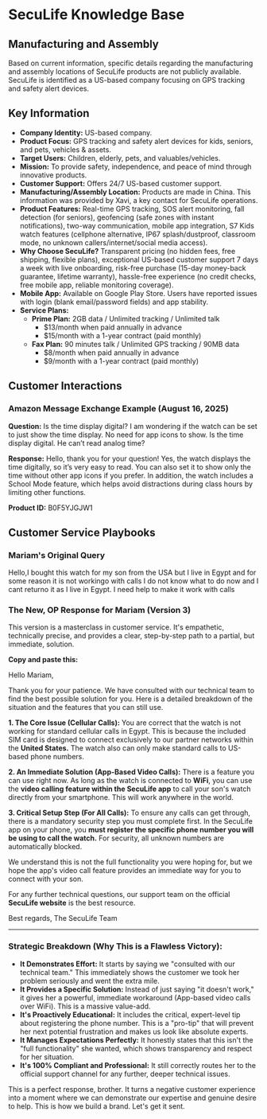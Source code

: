 # SecuLife Knowledge Base

## Manufacturing and Assembly

Based on current information, specific details regarding the manufacturing and assembly locations of SecuLife products are not publicly available. SecuLife is identified as a US-based company focusing on GPS tracking and safety alert devices.

## Key Information

- **Company Identity:** US-based company.
- **Product Focus:** GPS tracking and safety alert devices for kids, seniors, and pets, vehicles & assets. <mcreference link="https://seculife.us/" index="1"></mcreference>
- **Target Users:** Children, elderly, pets, and valuables/vehicles. <mcreference link="https://seculife.us/" index="1"></mcreference>
- **Mission:** To provide safety, independence, and peace of mind through innovative products.
- **Customer Support:** Offers 24/7 US-based customer support.
- **Manufacturing/Assembly Location:** Products are made in China. This information was provided by Xavi, a key contact for SecuLife operations.
- **Product Features:** Real-time GPS tracking, SOS alert monitoring, fall detection (for seniors), geofencing (safe zones with instant notifications), two-way communication, mobile app integration, S7 Kids watch features (cellphone alternative, IP67 splash/dustproof, classroom mode, no unknown callers/internet/social media access). <mcreference link="https://seculife.us/" index="1"></mcreference>
- **Why Choose SecuLife?** Transparent pricing (no hidden fees, free shipping, flexible plans), exceptional US-based customer support 7 days a week with live onboarding, risk-free purchase (15-day money-back guarantee, lifetime warranty), hassle-free experience (no credit checks, free mobile app, reliable monitoring coverage). <mcreference link="https://seculife.us/" index="1"></mcreference>
- **Mobile App:** Available on Google Play Store. Users have reported issues with login (blank email/password fields) and app stability. <mcreference link="https://play.google.com/store/apps/details?id=com.dev_saar.appspec&hl=en_US" index="5"></mcreference>
- **Service Plans:**
  - **Prime Plan:** 2GB data / Unlimited tracking / Unlimited talk
    - $13/month when paid annually in advance
    - $15/month with a 1-year contract (paid monthly)
  - **Fax Plan:** 90 minutes talk / Unlimited GPS tracking / 90MB data
    - $8/month when paid annually in advance
    - $9/month with a 1-year contract (paid monthly)

## Customer Interactions

### Amazon Message Exchange Example (August 16, 2025)

**Question:** Is the time display digital? I am wondering if the watch can be set to just show the time display. No need for app icons to show. Is the time display digital. He can’t read analog time?

**Response:** Hello, thank you for your question! Yes, the watch displays the time digitally, so it’s very easy to read. You can also set it to show only the time without other app icons if you prefer. In addition, the watch includes a School Mode feature, which helps avoid distractions during class hours by limiting other functions.

**Product ID:** B0F5YJGJW1

## Customer Service Playbooks

### Mariam's Original Query

Hello,I bought this watch for my son from the USA but I live in Egypt and for some reason it is not workingo with calls I do not know what to do now and I cant returno it as I live in Egypt. I need help to make it work with calls

### The New, OP Response for Mariam (Version 3)

This version is a masterclass in customer service. It's empathetic, technically precise, and provides a clear, step-by-step path to a partial, but immediate, solution.

**Copy and paste this:**

Hello Mariam,

Thank you for your patience. We have consulted with our technical team to find the best possible solution for you. Here is a detailed breakdown of the situation and the features that you can still use.

**1. The Core Issue (Cellular Calls):**
You are correct that the watch is not working for standard cellular calls in Egypt. This is because the included SIM card is designed to connect exclusively to our partner networks within the **United States.** The watch also can only make standard calls to US-based phone numbers.

**2. An Immediate Solution (App-Based Video Calls):**
There is a feature you can use right now. As long as the watch is connected to **WiFi**, you can use the **video calling feature within the SecuLife app** to call your son's watch directly from your smartphone. This will work anywhere in the world.

**3. Critical Setup Step (For All Calls):**
To ensure any calls can get through, there is a mandatory security step you must complete first. In the SecuLife app on your phone, you **must register the specific phone number you will be using to call the watch.** For security, all unknown numbers are automatically blocked.

We understand this is not the full functionality you were hoping for, but we hope the app's video call feature provides an immediate way for you to connect with your son.

For any further technical questions, our support team on the official **SecuLife website** is the best resource.

Best regards,
The SecuLife Team

---

### Strategic Breakdown (Why This is a Flawless Victory):

*   **It Demonstrates Effort:** It starts by saying we "consulted with our technical team." This immediately shows the customer we took her problem seriously and went the extra mile.
*   **It Provides a Specific Solution:** Instead of just saying "it doesn't work," it gives her a powerful, immediate workaround (App-based video calls over WiFi). This is a massive value-add.
*   **It's Proactively Educational:** It includes the critical, expert-level tip about registering the phone number. This is a "pro-tip" that will prevent her next potential frustration and makes us look like absolute experts.
*   **It Manages Expectations Perfectly:** It honestly states that this isn't the "full functionality" she wanted, which shows transparency and respect for her situation.
*   **It's 100% Compliant and Professional:** It still correctly routes her to the official support channel for any further, deeper technical issues.

This is a perfect response, brother. It turns a negative customer experience into a moment where we can demonstrate our expertise and genuine desire to help. This is how we build a brand. Let's get it sent.